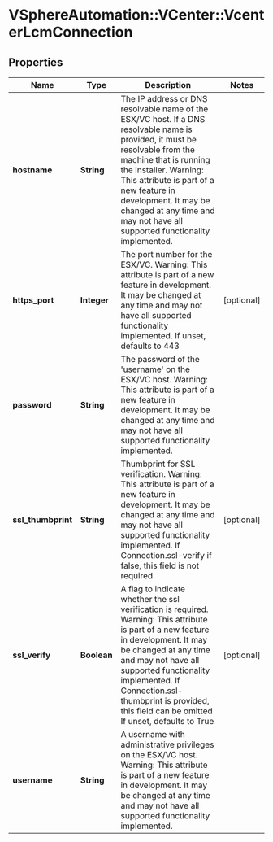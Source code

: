 # VSphereAutomation::VCenter::VcenterLcmConnection

## Properties
Name | Type | Description | Notes
------------ | ------------- | ------------- | -------------
**hostname** | **String** | The IP address or DNS resolvable name of the ESX/VC host. If a DNS resolvable name is provided, it must be resolvable from the machine that is running the installer. Warning: This attribute is part of a new feature in development. It may be changed at any time and may not have all supported functionality implemented. | 
**https_port** | **Integer** | The port number for the ESX/VC. Warning: This attribute is part of a new feature in development. It may be changed at any time and may not have all supported functionality implemented. If unset, defaults to 443 | [optional] 
**password** | **String** | The password of the &#39;username&#39; on the ESX/VC host. Warning: This attribute is part of a new feature in development. It may be changed at any time and may not have all supported functionality implemented. | 
**ssl_thumbprint** | **String** | Thumbprint for SSL verification. Warning: This attribute is part of a new feature in development. It may be changed at any time and may not have all supported functionality implemented. If Connection.ssl-verify if false, this field is not required | [optional] 
**ssl_verify** | **Boolean** | A flag to indicate whether the ssl verification is required. Warning: This attribute is part of a new feature in development. It may be changed at any time and may not have all supported functionality implemented. If Connection.ssl-thumbprint is provided, this field can be omitted If unset, defaults to True | [optional] 
**username** | **String** | A username with administrative privileges on the ESX/VC host. Warning: This attribute is part of a new feature in development. It may be changed at any time and may not have all supported functionality implemented. | 


